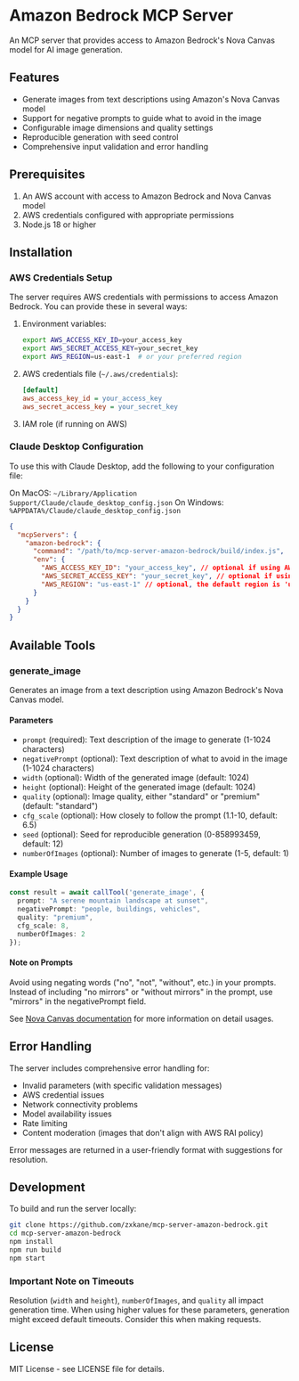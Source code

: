 # Amazon Bedrock MCP Server

An MCP server that provides access to Amazon Bedrock's Nova Canvas model for AI image generation.

## Features

- Generate images from text descriptions using Amazon's Nova Canvas model
- Support for negative prompts to guide what to avoid in the image
- Configurable image dimensions and quality settings
- Reproducible generation with seed control
- Comprehensive input validation and error handling

## Prerequisites

1. An AWS account with access to Amazon Bedrock and Nova Canvas model
2. AWS credentials configured with appropriate permissions
3. Node.js 18 or higher

## Installation

### AWS Credentials Setup

The server requires AWS credentials with permissions to access Amazon Bedrock. You can provide these in several ways:

1. Environment variables:
   ```bash
   export AWS_ACCESS_KEY_ID=your_access_key
   export AWS_SECRET_ACCESS_KEY=your_secret_key
   export AWS_REGION=us-east-1  # or your preferred region
   ```

2. AWS credentials file (`~/.aws/credentials`):
   ```ini
   [default]
   aws_access_key_id = your_access_key
   aws_secret_access_key = your_secret_key
   ```

3. IAM role (if running on AWS)

### Claude Desktop Configuration

To use this with Claude Desktop, add the following to your configuration file:

On MacOS: `~/Library/Application Support/Claude/claude_desktop_config.json`
On Windows: `%APPDATA%/Claude/claude_desktop_config.json`

```json
{
  "mcpServers": {
    "amazon-bedrock": {
      "command": "/path/to/mcp-server-amazon-bedrock/build/index.js",
      "env": {
        "AWS_ACCESS_KEY_ID": "your_access_key", // optional if using AWS credentials file or IAM role
        "AWS_SECRET_ACCESS_KEY": "your_secret_key", // optional if using AWS credentials file or IAM role
        "AWS_REGION": "us-east-1" // optional, the default region is 'us-east-1'
      }
    }
  }
}
```

## Available Tools

### generate_image

Generates an image from a text description using Amazon Bedrock's Nova Canvas model.

#### Parameters

- `prompt` (required): Text description of the image to generate (1-1024 characters)
- `negativePrompt` (optional): Text description of what to avoid in the image (1-1024 characters)
- `width` (optional): Width of the generated image (default: 1024)
- `height` (optional): Height of the generated image (default: 1024)
- `quality` (optional): Image quality, either "standard" or "premium" (default: "standard")
- `cfg_scale` (optional): How closely to follow the prompt (1.1-10, default: 6.5)
- `seed` (optional): Seed for reproducible generation (0-858993459, default: 12)
- `numberOfImages` (optional): Number of images to generate (1-5, default: 1)

#### Example Usage

```typescript
const result = await callTool('generate_image', {
  prompt: "A serene mountain landscape at sunset",
  negativePrompt: "people, buildings, vehicles",
  quality: "premium",
  cfg_scale: 8,
  numberOfImages: 2
});
```

#### Note on Prompts

Avoid using negating words ("no", "not", "without", etc.) in your prompts. Instead of including "no mirrors" or "without mirrors" in the prompt, use "mirrors" in the negativePrompt field.

See [Nova Canvas documentation][nova-canvas-doc] for more information on detail usages.

## Error Handling

The server includes comprehensive error handling for:

- Invalid parameters (with specific validation messages)
- AWS credential issues
- Network connectivity problems
- Model availability issues
- Rate limiting
- Content moderation (images that don't align with AWS RAI policy)

Error messages are returned in a user-friendly format with suggestions for resolution.

## Development

To build and run the server locally:

```bash
git clone https://github.com/zxkane/mcp-server-amazon-bedrock.git
cd mcp-server-amazon-bedrock
npm install
npm run build
npm start
```

### Important Note on Timeouts

Resolution (`width` and `height`), `numberOfImages`, and `quality` all impact generation time. When using higher values for these parameters, generation might exceed default timeouts. Consider this when making requests.

## License

MIT License - see LICENSE file for details.

[nova-canvas-doc]: https://docs.aws.amazon.com/nova/latest/userguide/image-gen-access.html